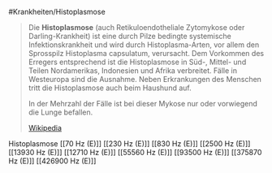 #Krankheiten/Histoplasmose
> Die **Histoplasmose** (auch Retikuloendotheliale Zytomykose oder Darling-Krankheit) ist eine durch Pilze bedingte systemische Infektionskrankheit und wird durch Histoplasma-Arten, vor allem den Sprosspilz Histoplasma capsulatum, verursacht. Dem Vorkommen des Erregers entsprechend ist die Histoplasmose in Süd-, Mittel- und Teilen Nordamerikas, Indonesien und Afrika verbreitet. Fälle in Westeuropa sind die Ausnahme. Neben Erkrankungen des Menschen tritt die Histoplasmose auch beim Haushund auf.
>
> In der Mehrzahl der Fälle ist bei dieser Mykose nur oder vorwiegend die Lunge befallen.
>
> [Wikipedia](https://de.wikipedia.org/wiki/Histoplasmose)

Histoplasmose
[[70 Hz (E)]]
[[230 Hz (E)]]
[[830 Hz (E)]]
[[2500 Hz (E)]]
[[13930 Hz (E)]]
[[12710 Hz (E)]]
[[55560 Hz (E)]]
[[93500 Hz (E)]]
[[375870 Hz (E)]]
[[426900 Hz (E)]]